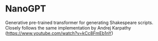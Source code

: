 # NanoGPT
Generative pre-trained transformer for generating Shakespeare scripts. Closely follows the same implementation by Andrej Karpathy (https://www.youtube.com/watch?v=kCc8FmEb1nY)

